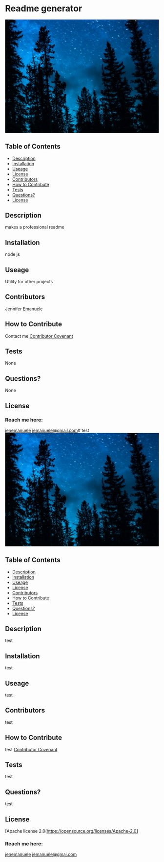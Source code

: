 # Readme generator
  ![alt text](images/test.1.PNG)
  ## Table of Contents
  * [Description](#description)
  * [Installation](#installation)
  * [Useage](#useage)
  * [License](#license)
  * [Contributors](#contributors)
  * [How to Contribute](#how-to-contribute)
  * [Tests](#tests)
  * [Questions?](#questions)
  * [License](#license)
  ## Description
  makes a professional readme
  ## Installation
  node js
  ## Useage
  Utility for other projects
  ## Contributors
  Jennifer Emanuele
  ## How to Contribute
  Contact me
  [Contributor Covenant](https://www.contributor-covenant.org/)
  ## Tests
  None
  ## Questions?
  None
  ## License
  
  
  ### Reach me here:
  [jenemanuele](https://github.com/jenemanuele) 
  jemanuele@gmail.com# test
  ![alt text](images/test.1.PNG)
  ## Table of Contents
  * [Description](#description)
  * [Installation](#installation)
  * [Useage](#useage)
  * [License](#license)
  * [Contributors](#contributors)
  * [How to Contribute](#how-to-contribute)
  * [Tests](#tests)
  * [Questions?](#questions)
  * [License](#license)
  ## Description
  test
  ## Installation
  test
  ## Useage
  test
  ## Contributors
  test
  ## How to Contribute
  test
  [Contributor Covenant](https://www.contributor-covenant.org/)
  ## Tests
  test
  ## Questions?
  test
  ## License
  
  [Apache license 2.0(https://opensource.org/licenses/Apache-2.0]
  ### Reach me here:
  [jenemanuele](https://github.com/jenemanuele) 
  jemanuele@gmai.com